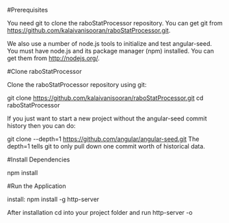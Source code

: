 #Prerequisites

You need git to clone the raboStatProcessor repository. You can get git from https://github.com/kalaivanisooran/raboStatProcessor.git.

We also use a number of node.js tools to initialize and test angular-seed. You must have node.js and its package manager (npm) installed. You can get them from http://nodejs.org/.

#Clone raboStatProcessor

Clone the raboStatProcessor repository using git:

git clone https://github.com/kalaivanisooran/raboStatProcessor.git
cd raboStatProcessor

If you just want to start a new project without the angular-seed commit history then you can do:

git clone --depth=1 https://github.com/angular/angular-seed.git <your-project-name>
The depth=1 tells git to only pull down one commit worth of historical data.

#Install Dependencies

npm install

#Run the Application

install: 
  npm install -g http-server
  
  After installation cd into your project folder and run http-server -o
